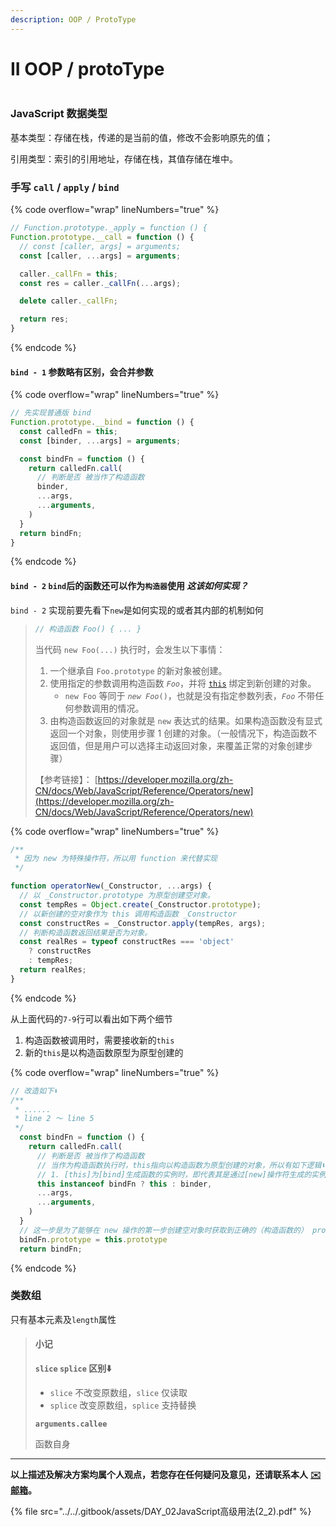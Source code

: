 ```yaml
---
description: OOP / ProtoType
---
```


# II OOP / protoType

<figure><img src="https://pica.zhimg.com/80/v2-32cd3feef8b961e3c9d8a6cb673028be_720w.webp?source=1940ef5c" alt=""><figcaption></figcaption></figure>

### JavaScript 数据类型

基本类型：存储在栈，传递的是当前的值，修改不会影响原先的值；

引用类型：索引的引用地址，存储在栈，其值存储在堆中。

### 手写 `call` / `apply` / `bind`

{% code overflow="wrap" lineNumbers="true" %}
```javascript
// Function.prototype._apply = function () {
Function.prototype.__call = function () {
  // const [caller, args] = arguments;
  const [caller, ...args] = arguments;

  caller._callFn = this;
  const res = caller._callFn(...args);

  delete caller._callFn;

  return res;
}
```
{% endcode %}

#### `bind - 1` 参数略有区别，会合并参数

{% code overflow="wrap" lineNumbers="true" %}
```javascript
// 先实现普通版 bind
Function.prototype.__bind = function () {
  const calledFn = this;
  const [binder, ...args] = arguments;

  const bindFn = function () {
    return calledFn.call(
      // 判断是否 被当作了构造函数
      binder,
      ...args,
      ...arguments,
    )
  }
  return bindFn;
}
```
{% endcode %}

#### `bind - 2` `bind`后的函数还可以作为`构造器`使用 _这该如何实现？_

`bind - 2` 实现前要先看下`new`是如何实现的或者其内部的机制如何

> ```javascript
> // 构造函数 Foo() { ... }
> ```
>
> 当代码 `new Foo(...)` 执行时，会发生以下事情：
>
> 1. 一个继承自 `Foo.prototype` 的新对象被创建。
> 2. 使用指定的参数调用构造函数 _`Foo`_，并将 [`this`](https://developer.mozilla.org/zh-CN/docs/Web/JavaScript/Reference/Operators/this) 绑定到新创建的对象。
>    * `new Foo` 等同于 _`new Foo`_`()`，也就是没有指定参数列表，_`Foo`_ 不带任何参数调用的情况。
> 3. 由构造函数返回的对象就是 `new` 表达式的结果。如果构造函数没有显式返回一个对象，则使用步骤 1 创建的对象。（一般情况下，构造函数不返回值，但是用户可以选择主动返回对象，来覆盖正常的对象创建步骤）
>
>
>
> 【参考链接】： [https://developer.mozilla.org/zh-CN/docs/Web/JavaScript/Reference/Operators/new](https://developer.mozilla.org/zh-CN/docs/Web/JavaScript/Reference/Operators/new)

{% code overflow="wrap" lineNumbers="true" %}
```javascript
/**
 * 因为 new 为特殊操作符，所以用 function 来代替实现
 */

function operatorNew(_Constructor, ...args) {
  // 以 _Constructor.prototype 为原型创建空对象。
  const tempRes = Object.create(_Constructor.prototype);
  // 以新创建的空对象作为 this 调用构造函数 _Constructor
  const constructRes = _Constructor.apply(tempRes, args);
  // 判断构造函数返回结果是否为对象。  
  const realRes = typeof constructRes === 'object' 
    ? constructRes
    : tempRes;
  return realRes;
}
```
{% endcode %}

从上面代码的`7-9`行可以看出如下两个细节

1. 构造函数被调用时，需要接收新的`this`
2. 新的`this`是以构造函数原型为原型创建的

{% code overflow="wrap" lineNumbers="true" %}
```javascript
// 改造如下⬇️
/**
 * ......
 * line 2 ～ line 5
 */ 
  const bindFn = function () {
    return calledFn.call(
      // 判断是否 被当作了构造函数
      // 当作为构造函数执行时，this指向以构造函数为原型创建的对象，所以有如下逻辑⬇️
      // 1. [this]为[bind]生成函数的实例时，即代表其是通过[new]操作符生成的实例函数，所以[bind]生成的函数需要绑定 [this]作为新的上下文。 对应上方[new]实现第[9]行代码
      this instanceof bindFn ? this : binder,
      ...args,
      ...arguments,
    )
  }
  // 这一步是为了能够在 new 操作的第一步创建空对象时获取到正确的（构造函数的） prototype
  bindFn.prototype = this.prototype
  return bindFn;
```
{% endcode %}

### 类数组

只有基本元素及`length`属性

> #### 小记
>
> **`slice`  `splice` 区别⬇️**
>
> * `slice` 不改变原数组，`slice` 仅读取
> * `splice` 改变原数组，`splice` 支持替换
>
> **`arguments.callee`**
>
> 函数自身

***

**以上描述及解决方案均属个人观点，若您存在任何疑问及意见，还请联系本人** [**✉️ 邮箱**](mailto:wyx.scottwu@gmail.com)**。**

{% file src="../../.gitbook/assets/DAY_02JavaScript高级用法(2_2).pdf" %}
